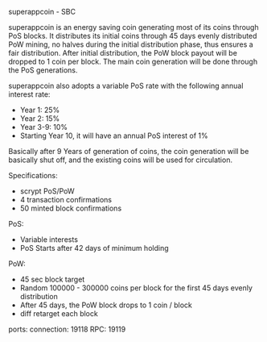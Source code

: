 
superappcoin - SBC

superappcoin is an energy saving coin generating most of its coins through PoS blocks. It distributes its initial coins through 45 days evenly distributed PoW mining, no halves during the initial distribution phase, thus ensures a fair distribution. After initial distribution, the PoW block payout will be dropped to 1 coin per block. The main coin generation will be done through the PoS generations.

superappcoin also adopts a variable PoS rate with the following annual interest rate:
- Year 1: 25% 
- Year 2: 15%
- Year 3-9: 10%
- Starting Year 10, it will have an annual PoS interest of 1%

Basically after 9 Years of generation of coins, the coin generation will be basically shut off, and the existing coins will be used for circulation.

Specifications:

- scrypt PoS/PoW
- 4 transaction confirmations
- 50 minted block confirmations

PoS:
- Variable interests
- PoS Starts after 42 days of minimum holding

PoW: 
- 45 sec block target
- Random 100000 - 300000 coins per block for the first 45 days evenly distribution 
- After 45 days, the PoW block drops to 1 coin / block
- diff retarget each block

ports:
connection:	19118
RPC:			19119

